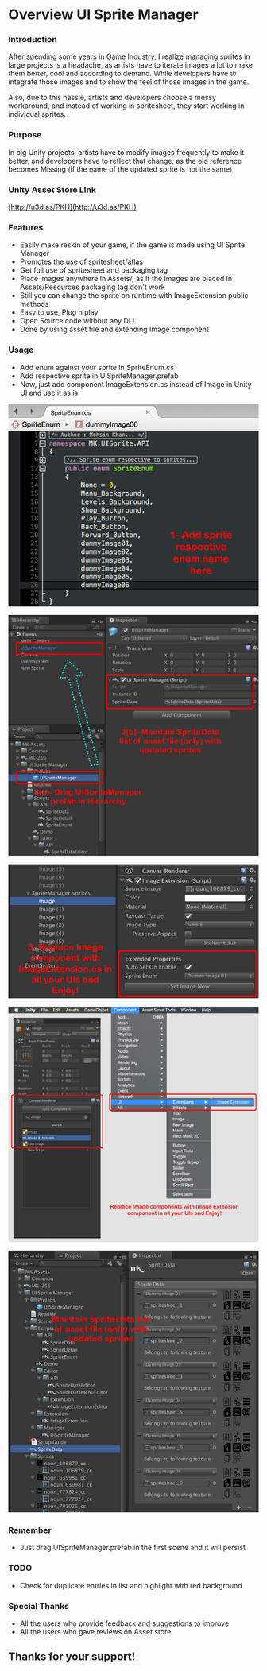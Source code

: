 # Overview UI Sprite Manager

### Introduction
After spending some years in Game Industry, I realize managing sprites in large projects is a headache, as artists have to iterate images a lot to make them better, cool and according to demand. While developers have to integrate those images and to show the feel of those images in the game.

Also, due to this hassle, artists and developers choose a messy workaround, and instead of working in spritesheet, they start working in individual sprites.

### Purpose
In big Unity projects, artists have to modify images frequently to make it better, and developers have to reflect that change, as the old reference becomes Missing (if the name of the updated sprite is not the same)

### Unity Asset Store Link

[http://u3d.as/PKH](http://u3d.as/PKH)

### Features
* Easily make reskin of your game, if the game is made using UI Sprite Manager
* Promotes the use of spritesheet/atlas
* Get full use of spritesheet and packaging tag
* Place images anywhere in Assets/, as if the images are placed in Assets/Resources packaging tag don't work
* Still you can change the sprite on runtime with ImageExtension public methods
* Easy to use, Plug n play
* Open Source code without any DLL
* Done by using asset file and extending Image component

### Usage
* Add enum against your sprite in SpriteEnum.cs
* Add respective sprite in UISpriteManager.prefab
* Now, just add component ImageExtension.cs instead of Image in Unity UI and use it as is

![HowToUse-01.png](https://github.com/mohsinkhan26/UISpriteManager/blob/master/Screenshots/HowToUse-01.png)

![HowToUse-02.png](https://github.com/mohsinkhan26/UISpriteManager/blob/master/Screenshots/HowToUse-02.png)

![HowToUse-03.png](https://github.com/mohsinkhan26/UISpriteManager/blob/master/Screenshots/HowToUse-03.png)

![HowToUse-04.png](https://github.com/mohsinkhan26/UISpriteManager/blob/master/Screenshots/HowToUse-04.png)

![HowToUse-05.png](https://github.com/mohsinkhan26/UISpriteManager/blob/master/Screenshots/HowToUse-05.png)

### Remember
* Just drag UISpriteManager.prefab in the first scene and it will persist

### TODO
* Check for duplicate entries in list and highlight with red background

### Special Thanks

* All the users who provide feedback and suggestions to improve
* All the users who gave reviews on Asset store


## Thanks for your support!